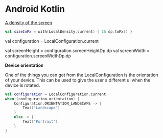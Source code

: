 # Android Kotlin

[A density of the screen](https://developer.android.com/reference/kotlin/androidx/compose/ui/unit/Density)
```Kotlin
val sizeInPx = with(LocalDensity.current) { 16.dp.toPx() }
```

  val configuration = LocalConfiguration.current

val screenHeight = configuration.screenHeightDp.dp
val screenWidth = configuration.screenWidthDp.dp

**Device orientation**

One of the things you can get from the LocalConfiguration is the orientation of your device. This can be used to give the user a different ui when the device is rotated.
```Kotlin
val configuration = LocalConfiguration.current
when (configuration.orientation) {
    Configuration.ORIENTATION_LANDSCAPE -> {
        Text("Landscape")
    }
    else -> {
        Text("Portrait")
    }
}
```
